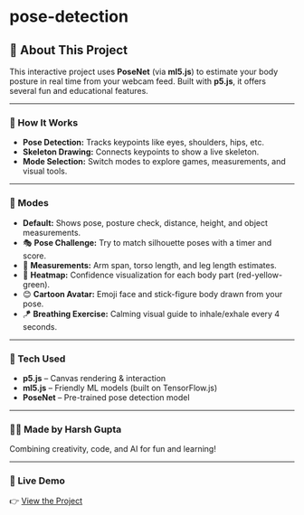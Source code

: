 # pose-detection
## 📌 About This Project

This interactive project uses **PoseNet** (via **ml5.js**) to estimate your body posture in real time from your webcam feed. Built with **p5.js**, it offers several fun and educational features.

---

### 🔧 How It Works

- **Pose Detection:** Tracks keypoints like eyes, shoulders, hips, etc.  
- **Skeleton Drawing:** Connects keypoints to show a live skeleton.  
- **Mode Selection:** Switch modes to explore games, measurements, and visual tools.

---

### 🧠 Modes

- **Default:** Shows pose, posture check, distance, height, and object measurements.  
- 🎭 **Pose Challenge:** Try to match silhouette poses with a timer and score.  
- 📏 **Measurements:** Arm span, torso length, and leg length estimates.  
- 🎨 **Heatmap:** Confidence visualization for each body part (red-yellow-green).  
- 😊 **Cartoon Avatar:** Emoji face and stick-figure body drawn from your pose.  
- 🪁 **Breathing Exercise:** Calming visual guide to inhale/exhale every 4 seconds.

---

### 🧰 Tech Used

- **p5.js** – Canvas rendering & interaction  
- **ml5.js** – Friendly ML models (built on TensorFlow.js)  
- **PoseNet** – Pre-trained pose detection model

---

### 👨‍💻 Made by Harsh Gupta

Combining creativity, code, and AI for fun and learning!

---

### 🔗 Live Demo

👉 [View the Project](https://d11gnqv47v3jdy.cloudfront.net/)

